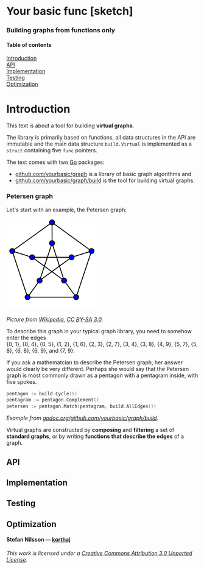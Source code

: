 # Your basic func [sketch]

### Building graphs from functions only

#### Table of contents

[Introduction](#introduction)  
[API](#api)  
[Implementation](#implementation)  
[Testing](#testing)  
[Optimization](#optimization)

# Introduction

This text is about a tool for building **virtual graphs**.

The library is primarily based on functions,
all data structures in the API are immutable and
the main data structure `build.Virtual` is implemented
as a `struct` containing five `func` pointers.

The text comes with two [Go][golang] packages:

- [github.com/yourbasic/graph][graph]
  is a library of basic graph algorithms and
- [github.com/yourbasic/graph/build][graphbuild]
  is the tool for building virtual graphs.

### Petersen graph

Let's start with an example, the Petersen graph:

![Petersen graph](res/petersen.png)

*Picture from [Wikipedia][wikipetersen], [CC BY-SA 3.0][ccbysa30].*

To describe this graph in your typical graph library,
you need to somehow enter the edges  
{0, 1}, {0, 4}, {0, 5}, {1, 2}, {1, 6}, {2, 3}, {2, 7}, {3, 4},
{3, 8}, {4, 9}, {5, 7}, {5, 8}, {6, 8}, {6, 9}, and {7, 9}.

If you ask a mathematcian to describe the Petersen graph,
her answer would clearly be very different. Perhaps she would
say that the Petersen graph is most commonly drawn as a pentagon
with a pentagram inside, with five spokes.

```go
pentagon := build.Cycle(5)
pentagram := pentagon.Complement()
petersen := pentagon.Match(pentagram, build.AllEdges())
```
*Example from [godoc.org/github.com/yourbasic/graph/build][graphbuilddoc].*

Virtual graphs are constructed by **composing** and **filtering**
a set of **standard graphs**, or by writing
**functions that describe the edges** of a graph. 


## API

## Implementation

## Testing

## Optimization


#### Stefan Nilsson — [korthaj][korthaj]

*This work is licensed under a [Creative Commons Attribution 3.0 Unported License][ccby30].*

[ccby30]: https://creativecommons.org/licenses/by/3.0/
[ccbysa30]: https://creativecommons.org/licenses/by-sa/3.0/deed.en
[func]: https://github.com/yourbasic/func
[golang]: https://golang.org
[graph]: https://github.com/yourbasic/graph
[graphbuild]: https://github.com/yourbasic/graph/build
[graphdoc]: https://godoc.org/github.com/yourbasic/graph
[graphbuilddoc]: https://godoc.org/github.com/yourbasic/graph/build
[korthaj]: https://github.com/korthaj
[wikipetersen]: https://en.wikipedia.org/wiki/File:Petersen1_tiny.svg

